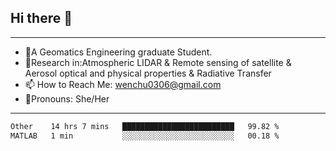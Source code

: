 ## Hi there 👋
---
- 🌱A Geomatics Engineering graduate Student.
- 🔭Research in:Atmospheric LIDAR & Remote sensing of satellite & Aerosol optical and physical properties & Radiative Transfer
- 📫 How to Reach Me: wenchu0306@gmail.com
- 🍒Pronouns: She/Her
---

<!--START_SECTION:waka-->

```txt
Other    14 hrs 7 mins   █████████████████████████   99.82 %
MATLAB   1 min           ░░░░░░░░░░░░░░░░░░░░░░░░░   00.18 %
```

<!--END_SECTION:waka-->








